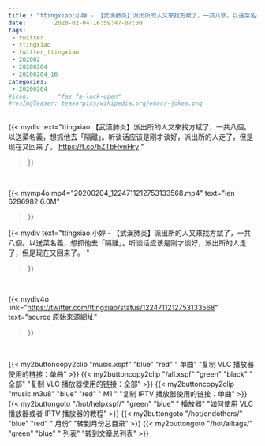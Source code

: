 ```yaml
---
title : "ttingxiao:小婷 - 【武漢肺炎】派出所的人又來找方斌了，一共八個。以送菜名義，想抓他去「隔離」。听谈话应该是刚才谈好，派出所的人走了，但是现在又回来了。 "
date:        2020-02-04T16:59:47-07:00
tags:
 - twitter
 - ttingxiao
 - twitter_ttingxiao
 - 202002
 - 20200204
 - 20200204_16
categories:
 - 20200204
#icon:        "fas fa-lock-open"
#resImgTeaser: teaserpics/wikipedia.org/emacs-jokes.png
---
```


{{< mydiv text="ttingxiao:【武漢肺炎】派出所的人又來找方斌了，一共八個。以送菜名義，想抓他去「隔離」。听谈话应该是刚才谈好，派出所的人走了，但是现在又回来了。 https://t.co/bZTbHvnHry "
>}}
<br>


{{< mymp4o mp4="20200204_1224711212753133568.mp4"
text="len 6286982    6.0M"
>}}


{{< mydiv text="ttingxiao:小婷 - 【武漢肺炎】派出所的人又來找方斌了，一共八個。以送菜名義，想抓他去「隔離」。听谈话应该是刚才谈好，派出所的人走了，但是现在又回来了。 "
>}}
<br>

{{< mydiv4o link="https://twitter.com/ttingxiao/status/1224711212753133568"
text="source 原始來源網址"
>}}


<br>





{{< my2buttoncopy2clip "music.xspf"        "blue"   "red"    " 单曲"  "复制 VLC 播放器使用的链接：单曲" >}} {{< my2buttoncopy2clip "/all.xspf"         "green"  "black"  " 全部"  "复制 VLC 播放器使用的链接：全部" >}} {{< my2buttoncopy2clip "music.m3u8"        "blue"   "red"    " M1 "    "复制 IPTV 播放器使用的链接：单曲" >}} {{< my2buttongoto      "/hot/helpxspf/"    "green"  "blue"   " 播放器" "如何使用 VLC 播放器或者 IPTV 播放器的教程" >}} {{< my2buttongoto      "/hot/endothers/"   "blue"   "red"    " 月份"   "转到月份总目录" >}} {{< my2buttongoto      "/hot/alltags/"     "green"  "blue"   " 列表"   "转到文章总列表" >}} 
